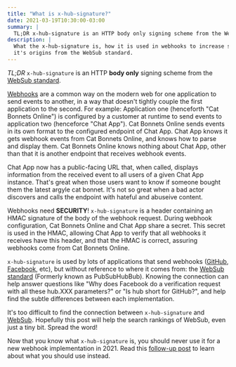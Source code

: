 ```yaml
---
title: "What is x-hub-signature?"
date: 2021-03-19T10:30:00-03:00
summary: |
  TL;DR x-hub-signature is an HTTP body only signing scheme from the WebSub standard...
description: |
  What the x-hub-signature is, how it is used in webhooks to increase security, and
  it's origins from the WebSub standard.
---
```


*TL;DR* `x-hub-signature` is an HTTP **body only** signing scheme from the [WebSub standard][websub].

[Webhooks][webhook] are a common way on the modern web for one application to send events to another,
in a way that doesn't tightly couple the first application to the second. For example: Application one
(henceforth "Cat Bonnets Online") is configured by a customer at runtime to send events to application two
(henceforce "Chat App"). Cat Bonnets Online sends events in its own format to the configured endpoint
of Chat App. Chat App knows it gets webhook events from Cat Bonnets Online, and knows how to parse and
display them. Cat Bonnets Online knows nothing about Chat App, other than that it is another
endpoint that receives webhook events.

Chat App now has a public-facing URL that, when called, displays information from the received event to all
users of a given Chat App instance. That's great when those users want to know if someone bought them the
latest argyle cat bonnet. It's not so great when a bad actor discovers and calls the endpoint with hateful
and abuseive content.

Webhooks need **SECURITY**! `x-hub-signature` is a header containing an HMAC signature of the body of the
webhook request. During webhook configuration, Cat Bonnets Online and Chat App share a secret. This secret
is used in the HMAC, allowing Chat App to verify that all webhooks it receives have this header, and that
the HMAC is correct, assuring webhooks come from Cat Bonnets Online.

`x-hub-signature` is used by lots of applications that send webhooks ([GitHub][github], [Facebook][facebook], etc),
but without reference to where it comes from: the [WebSub standard][websub] (Formerly known as PubSubHubBub).
Knowing the connection can help answer questions like "Why does Facebook do a verification request with all
these hub.XXX parameters?" or "Is hub short for GitHub?", and help find the subtle differences between each
implementation.

It's too difficult to find the connection between `x-hub-signature` and [WebSub][websub].
Hopefully this post will help the search rankings of WebSub, even just a tiny bit. Spread the word!

Now that you know what `x-hub-signature` is, you should never use it for a new webhook implementation in 2021.
Read this [follow-up post] to learn about what you should use instead.

[websub]: https://www.w3.org/TR/websub/ "WebSub W3C Recommendation"
[webhook]: https://en.wikipedia.org/wiki/Webhook "Webhook description on Wikipedia"
[hmac]: https://en.wikipedia.org/wiki/HMAC "HMAC description on Wikipedia"
[github]: https://docs.github.com/en/developers/webhooks-and-events/securing-your-webhooks "Github webhooks"
[facebook]: https://developers.facebook.com/docs/graph-api/webhooks/getting-started/ "Facebook webhooks"
[follow-up post]: https://repl.ca/modern-webhook-signatures/ "Clickbaity link to Signing HTTP Messages post"
